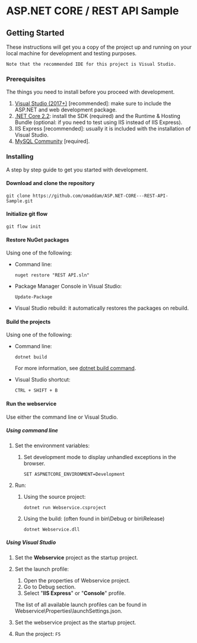 # ASP.NET CORE / REST API Sample

## Getting Started

These instructions will get you a copy of the project up and running on your local machine for development and testing purposes. 

``
Note that the recommended IDE for this project is Visual Studio.
``
    
### Prerequisites

The things you need to install before you proceed with development.

1) [Visual Studio (2017+)](https://visualstudio.microsoft.com/downloads/) [recommended]: make sure to include the ASP.NET and web development package.
2) [.NET Core 2.2](https://dotnet.microsoft.com/download/dotnet-core/2.2): install the SDK (required) and the Runtime & Hosting Bundle (optional: if you need to test using IIS instead of IIS Express).
3) IIS Express [recommended]: usually it is included with the installation of Visual Studio.
4) [MySQL Community](https://dev.mysql.com/downloads/installer/) [required].

### Installing

A step by step guide to get you started with development.

#### Download and clone the repository

```
git clone https://github.com/omaddam/ASP.NET-CORE---REST-API-Sample.git
```

#### Initialize git flow

```
git flow init
```

#### Restore NuGet packages

Using one of the following:

- Command line:

    ```
    nuget restore "REST API.sln"
    ```

- Package Manager Console in Visual Studio:

    ```
    Update-Package
    ```

- Visual Studio rebuild: it automatically restores the packages on rebuild.

#### Build the projects

Using one of the following:

- Command line:

    ```
    dotnet build
    ```
    For more information, see [dotnet build command](https://docs.microsoft.com/en-us/dotnet/core/tools/dotnet-build).

- Visual Studio shortcut:

    ```
    CTRL + SHIFT + B
    ```
        
#### Run the webservice

Use either the command line or Visual Studio.

##### Using command line

1) Set the environment variables:

    1) Set development mode to display unhandled exceptions in the browser.

        ```
        SET ASPNETCORE_ENVIRONMENT=Development
        ```

2) Run:

    1) Using the source project:
    
        ```
        dotnet run Webservice.csproject
        ```

    2) Using the build: (often found in bin\Debug or bin\Release)
    
        ```
        dotnet Webservice.dll
        ```

##### Using Visual Studio

1) Set the **Webservice** project as the startup project. 
    
    
2) Set the launch profile:
    1) Open the properties of Webservice project.
    2) Go to Debug section.
    3) Select "**IIS Express**" or "**Console**" profile.
    
    The list of all available launch profiles can be found in Webservice\Properties\launchSettings.json.

3) Set the webservice project as the startup project.
    
4) Run the project:
    ``
    F5
    ``